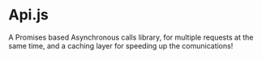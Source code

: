 # Api.js
A Promises based Asynchronous calls library, for multiple requests at the same time, and a caching layer for speeding up the comunications!
